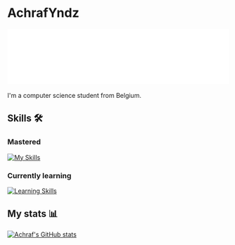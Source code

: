 # AchrafYndz
![Hi there](images/hero.svg)

I'm a computer science student from Belgium.


## Skills 🛠️

### Mastered

[![My Skills](https://skillicons.dev/icons?i=python,cpp,assembly)](https://skillicons.dev)

### Currently learning

[![Learning Skills](https://skillicons.dev/icons?i=js,html,css)](https://skillicons.dev)

## My stats 📊

[![Achraf's GitHub stats](https://github-readme-stats.vercel.app/api?username=AchrafYndz&count_private=true&theme=nord&show_icons=true)](https://github.com/AchrafYndz/AchrafYndz)  

